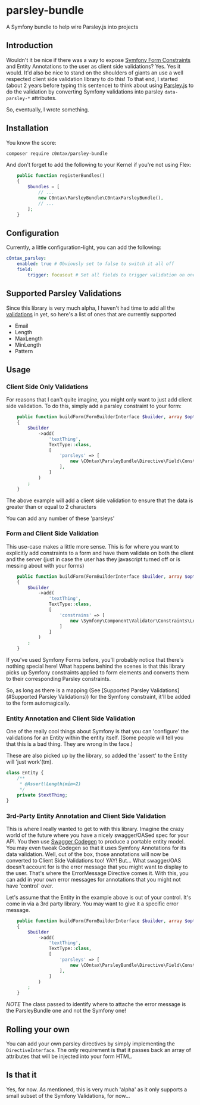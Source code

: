 # parsley-bundle
A Symfony bundle to help wire Parsley.js into projects

## Introduction

Wouldn't it be nice if there was a way to expose [Symfony Form Constraints](https://symfony.com/doc/current/validation.html#constraints) and Entity Annotations to
the user as client side validations? Yes. Yes it would. It'd also be nice to stand on the shoulders of giants an use a well respected client side validation library
to do this! To that end, I started (about 2 years before typing this sentence) to think about using [Parsley.js](http://parsleyjs.org/) to do the validation by converting
Symfony validations into parsley ``data-parsley-*`` attributes.

So, eventually, I wrote something.

## Installation

You know the score:

```bash
composer require c0ntax/parsley-bundle
```

And don't forget to add the following to your Kernel if you're not using Flex:

```php
    public function registerBundles()
    {
        $bundles = [
            // ...
            new C0ntax\ParsleyBundle\C0ntaxParsleyBundle(),
            // ...
        ];
    }
```

## Configuration

Currently, a little configuration-light, you can add the following:

```yaml
c0ntax_parsley:
    enabled: true # Obviously set to false to switch it all off
    field:
        trigger: focusout # Set all fields to trigger validation on one or more jQuery events
```

## Supported Parsley Validations

Since this library is very much alpha, I haven't had time to add all the [validations](http://parsleyjs.org/doc/index.html#validators) in yet, so here's a list of ones that are currently supported

* Email
* Length
* MaxLength
* MinLength
* Pattern

## Usage

### Client Side Only Validations

For reasons that I can't quite imagine, you might only want to just add client side validation. To do this, simply add a parsley constraint to your form:

```php
    public function buildForm(FormBuilderInterface $builder, array $options)
    {
        $builder
            ->add(
                'textThing',
                TextType::class,
                [
                    'parsleys' => [
                        new \C0ntax\ParsleyBundle\Directive\Field\Constraint\MinLength(2, 'You need more than %s chars'),
                    ],
                ]
            )
        ;
    }
```

The above example will add a client side validation to ensure that the data is greater than or equal to 2 characters 

You can add any number of these 'parsleys'

### Form and Client Side Validation

This use-case makes a little more sense. This is for where you want to explicitly add constraints to a form and have them validate on both the client and the server (just in case the user has they javascript turned off or is messing about with your forms)

```php
    public function buildForm(FormBuilderInterface $builder, array $options)
    {
        $builder
            ->add(
                'textThing',
                TextType::class,
                [
                    'constrains' => [
                        new \Symfony\Component\Validator\Constraints\Length(['min' => 2, 'message' => 'You need more that {{ limit }} chars']),
                    ]
                ]
            )
        ;
    }
```

If you've used Symfony Forms before, you'll probably notice that there's nothing special here! What happens behind the scenes is that this library picks up Symfony constraints applied to form elements and converts them to their corresponding Parsley constraints.

So, as long as there is a mapping (See [Supported Parsley Validations](#Supported Parsley Validations)) for the Symfony constraint, it'll be added to the form automagically.

### Entity Annotation and Client Side Validation

One of the really cool things about Symfony is that you can 'configure' the validations for an Entity within the entity itself. (Some people will tell you that this is a bad thing. They are wrong in the face.)

These are also picked up by the library, so added the 'assert' to the Entity will 'just work'(tm).

```php
class Entity {
    /**
     * @Assert\Length(min=2)
     */
    private $textThing;
}
```

### 3rd-Party Entity Annotation and Client Side Validation

This is where I really wanted to get to with this library. Imagine the crazy world of the future where you have a nicely swagger/OASed spec for your API. You then use [Swagger Codegen](https://github.com/swagger-api/swagger-codegen) to produce a portable entity model.
You may even tweak Codegen so that it uses Symfony Annotations for its data validation. Well, out of the box, those annotations will now be converted to Client Side Validations too! YAY! But... What swagger/OAS doesn't account for is the error message that you might want to display
to the user. That's where the ErrorMessage Directive comes it. With this, you can add in your own error messages for annotations that you might not have 'control' over.

Let's assume that the Entity in the example above is out of your control. It's come in via a 3rd party library. You may want to give it a specific error message.

```php
    public function buildForm(FormBuilderInterface $builder, array $options)
    {
        $builder
            ->add(
                'textThing',
                TextType::class,
                [
                    'parsleys' => [
                        new \C0ntax\ParsleyBundle\Directive\Field\ConstraintErrorMessage(\C0ntax\ParsleyBundle\Directive\Field\Constraint\MinLength::class, 'You need more than %s chars'),
                    ],
                ]
            )
        ;
    }
```

*NOTE* The class passed to identify where to attache the error message is the ParsleyBundle one and not the Symfony one!

## Rolling your own

You can add your own parsley directives by simply implementing the ``DirectiveInterface``. The only requirement is that it passes back an array of attributes that will be injected into your form HTML.

## Is that it

Yes, for now. As mentioned, this is very much 'alpha' as it only supports a small subset of the Symfony Validations, for now...
